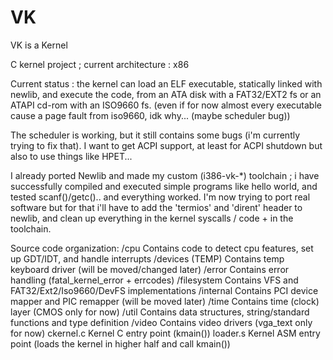 # VK
VK is a Kernel

C kernel project ; current architecture : x86

Current status : the kernel can load an ELF executable, statically linked with newlib, and execute the code, 
from an ATA disk with a FAT32/EXT2 fs or an ATAPI cd-rom with an ISO9660 fs.
(even if for now almost every executable cause a page fault from iso9660, idk why... (maybe scheduler bug))

The scheduler is working, but it still contains some bugs (i'm currently trying to fix that).
I want to get ACPI support, at least for ACPI shutdown but also to use things like HPET...

I already ported Newlib and made my custom (i386-vk-*) toolchain ; i have successfully compiled and executed simple
programs like hello world, and tested scanf()/getc().. and everything worked.
I'm now trying to port real software but for that i'll have to add the 'termios' and 'dirent' header to newlib,
and clean up everything in the kernel syscalls / code + in the toolchain.

Source code organization:
	/cpu			Contains code to detect cpu features, set up GDT/IDT, and handle interrupts
	/devices		(TEMP) Contains temp keyboard driver (will be moved/changed later)
	/error			Contains error handling (fatal_kernel_error + errcodes)
	/filesystem		Contains VFS and FAT32/Ext2/Iso9660/DevFS implementations
	/internal		Contains PCI device mapper and PIC remapper (will be moved later)
	/time			Contains time (clock) layer (CMOS only for now)
	/util			Contains data structures, string/standard functions and type definition
	/video			Contains video drivers (vga_text only for now)
	ckernel.c		Kernel C entry point (kmain())
	loader.s		Kernel ASM entry point (loads the kernel in higher half and call kmain())